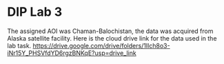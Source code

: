 # DIP Lab 3
The assigned AOI was Chaman-Balochistan, the data was acquired from Alaska satellite facility. Here is the cloud drive link for the data used in the lab task. 
https://drive.google.com/drive/folders/1lIch8o3-iNr15Y_PHSVfdYD6rgzBNKqE?usp=drive_link
